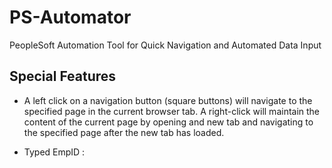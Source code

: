 # PS-Automator
PeopleSoft Automation Tool for Quick Navigation and Automated Data Input

## Special Features
- A left click on a navigation button (square buttons) will navigate to the specified page in the current browser tab. A right-click will maintain the content of the current page by opening and new tab and navigating to the specified page after the new tab has loaded.

- Typed EmpID : 
